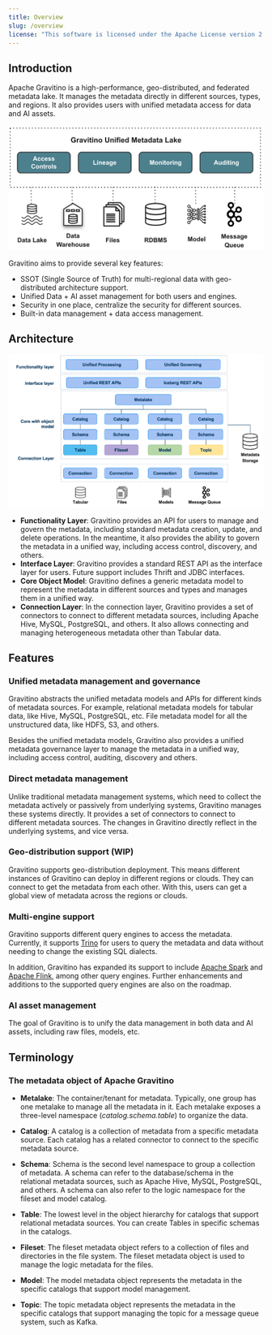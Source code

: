 ```yaml
---
title: Overview
slug: /overview
license: "This software is licensed under the Apache License version 2."
---
```


## Introduction

Apache Gravitino is a high-performance, geo-distributed, and federated metadata lake.
It manages the metadata directly in different sources, types, and regions.
It also provides users with unified metadata access for data and AI assets.

![Gravitino Architecture](assets/gravitino-architecture.png)

Gravitino aims to provide several key features:

* SSOT (Single Source of Truth) for multi-regional data with geo-distributed architecture support.
* Unified Data + AI asset management for both users and engines.
* Security in one place, centralize the security for different sources.
* Built-in data management + data access management.

## Architecture

![Gravitino Model and Arch](assets/gravitino-model-arch.png)

* **Functionality Layer**: Gravitino provides an API for users to manage and govern the metadata,
  including standard metadata creation, update, and delete operations.
  In the meantime, it also provides the ability to govern the metadata in a unified way,
  including access control, discovery, and others.
* **Interface Layer**: Gravitino provides a standard REST API as the interface layer for users.
  Future support includes Thrift and JDBC interfaces.
* **Core Object Model**: Gravitino defines a generic metadata model to represent the metadata
  in different sources and types and manages them in a unified way.
* **Connection Layer**: In the connection layer, Gravitino provides a set of connectors
  to connect to different metadata sources, including Apache Hive, MySQL, PostgreSQL, and others.
  It also allows connecting and managing heterogeneous metadata other than Tabular data.

## Features

### Unified metadata management and governance

Gravitino abstracts the unified metadata models and APIs for different kinds of metadata sources.
For example, relational metadata models for tabular data, like Hive, MySQL, PostgreSQL, etc.
File metadata model for all the unstructured data, like HDFS, S3, and others.

Besides the unified metadata models, Gravitino also provides a unified metadata governance layer
to manage the metadata in a unified way, including access control, auditing, discovery and others.

### Direct metadata management

Unlike traditional metadata management systems, which need to collect the metadata actively
or passively from underlying systems, Gravitino manages these systems directly.
It provides a set of connectors to connect to different metadata sources.
The changes in Gravitino directly reflect in the underlying systems, and vice versa.

### Geo-distribution support (WIP)

Gravitino supports geo-distribution deployment.
This means different instances of Gravitino can deploy in different regions or clouds.
They can connect to get the metadata from each other.
With this, users can get a global view of metadata across the regions or clouds.

### Multi-engine support

Gravitino supports different query engines to access the metadata.
Currently, it supports [Trino](https://trino.io/) for users to query the metadata and data
without needing to change the existing SQL dialects.

In addition, Gravitino has expanded its support to include [Apache Spark](https://spark.apache.org/)
and [Apache Flink](https://flink.apache.org/), among other query engines.
Further enhancements and additions to the supported query engines are also on the roadmap.

### AI asset management

The goal of Gravitino is to unify the data management in both data and AI assets,
including raw files, models, etc.

## Terminology

### The metadata object of Apache Gravitino

* **Metalake**: The container/tenant for metadata.
  Typically, one group has one metalake to manage all the metadata in it.
  Each metalake exposes a three-level namespace (*catalog.schema.table*) to organize the data.

* **Catalog**: A catalog is a collection of metadata from a specific metadata source.
  Each catalog has a related connector to connect to the specific metadata source.

* **Schema**: Schema is the second level namespace to group a collection of metadata.
  A schema can refer to the database/schema in the relational metadata sources,
  such as Apache Hive, MySQL, PostgreSQL, and others.
  A schema can also refer to the logic namespace for the fileset and model catalog.

* **Table**: The lowest level in the object hierarchy for catalogs that support relational metadata sources.
  You can create Tables in specific schemas in the catalogs.

* **Fileset**: The fileset metadata object refers to a collection of files and directories in the file system.
  The fileset metadata object is used to manage the logic metadata for the files.

* **Model**: The model metadata object represents the metadata in the specific catalogs
  that support model management.

* **Topic**: The topic metadata object represents the metadata in the specific catalogs
  that support managing the topic for a message queue system, such as Kafka.

